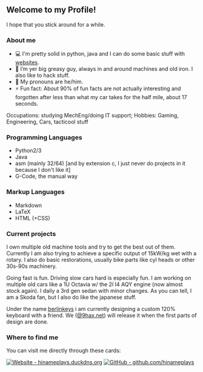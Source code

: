 ## Welcome to my Profile!

I hope that you stick around for a while.

### About me

- 💻 I'm pretty solid in python, java and I can do some basic stuff with [websites](https://hinameplays.duckdns.org).
- 🌱 I’m yer big greasy guy, always in and around machines and old iron. I also like to hack stuff.
- 🌈 My pronouns are he/him.
- ⚡ Fun fact: About 90% of fun facts are not actually interesting and forgotten after less than what my car takes for the half mile, about 17 seconds.

Occupations: studying MechEng/doing IT support; Hobbies: Gaming, Engineering, Cars, tacticool stuff

### Programming Languages

- Python2/3
- Java 
- asm (mainly 32/64) [and by extension c, I just never do projects in it because I don't like it]
- G-Code, the manual way

### Markup Languages

- Markdown
- LaTeX
- HTML (+CSS)

### Current projects

I own multiple old machine tools and try to get the best out of them. Currently I am also trying to achieve a specific output of 15kW/kg wet with a rotary.
I also do basic restorations, usually bike parts like cyl heads or other 30s-90s machinery.

Going fast is fun. Driving slow cars hard is especially fun. I am working on multiple old cars like a 1U Octavia w/ the 2l I4 AQY engine (now almost stock again). I daily a 3rd gen sedan with minor changes. As you can tell, I am a Skoda fan, but I also do like the japanese stuff.

Under the name [berlinkeys](https://github.com/berllinkeys) i am currently designing a custom 120% keyboard with a friend.
We ([@9hax.net](https://github.com/9hax)) will release it when the first parts of design are done.

### Where to find me

You can visit me directly through these cards:

[![Website - hinameplays.duckdns.org](https://img.shields.io/badge/website-hinameplays.duckdns.org-blue.svg)](https://hinameplays.duckdns.org)
[![GitHub - github.com/hinameplays](https://img.shields.io/badge/github-github.com/hinameplays-black.svg)](https://github.com/hinameplays)
